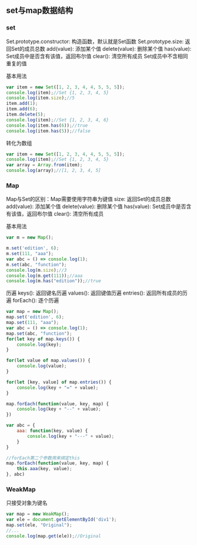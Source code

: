 ## set与map数据结构


### set
Set.prototype.constructor: 构造函数，默认就是Set函数
Set.prototype.size: 返回Set的成员总数
add(value): 添加某个值
delete(value): 删除某个值
has(value): Set成员中是否含有该值，返回布尔值
clear(): 清空所有成员
Set成员中不含相同重复的值

基本用法
```javascript
var item = new Set([1, 2, 3, 4, 4, 5, 5, 5]);
console.log(item);//Set {1, 2, 3, 4, 5}
console.log(item.size);//5
item.add(1);
item.add(6);
item.delete(5);
console.log(item);//Set {1, 2, 3, 4, 6}
console.log(item.has(6));//true
console.log(item.has(5));//false
```

转化为数组
```javascript
var item = new Set([1, 2, 3, 4, 4, 5, 5, 5]);
console.log(item);//Set {1, 2, 3, 4, 5}
var array = Array.from(item);
console.log(array);//[1, 2, 3, 4, 5]
```

### Map
Map与Set的区别：Map需要使用字符串为键值
size: 返回Set的成员总数
add(value): 添加某个值
delete(value): 删除某个值
has(value): Set成员中是否含有该值，返回布尔值
clear(): 清空所有成员

基本用法
```javascript
var m = new Map();

m.set('edition', 6);
m.set(111, "aaa");
var abc = () => console.log(1);
m.set(abc, "function");
console.log(m.size);//3
console.log(m.get(111));//aaa
console.log(m.has("edition"));//true
```

历遍
keys(): 返回键名历遍
values(): 返回键值历遍
entries(): 返回所有成员的历遍
forEach(): 逐个历遍

```javascript
var map = new Map();
map.set('edition', 6);
map.set(111, "aaa");
var abc = () => console.log(1);
map.set(abc, "function");
for(let key of map.keys()) {
	console.log(key);
}

for(let value of map.values()) {
	console.log(value);
}

for(let [key, value] of map.entries()) {
	console.log(key + "=" + value);
}

map.forEach(function(value, key, map) {
	console.log(key + "--" + value);
})

var abc = {
	aaa: function(key, value) {
		console.log(key + "---" + value);
	}
}

//forEach第二个参数用来绑定this
map.forEach(function(value, key, map) {
	this.aaa(key, value);
}, abc)
```

### WeakMap

只接受对象为键名
``` javascript
var map = new WeakMap();
var ele = document.getElementById('div1');
map.set(ele, "Original");
//...
console.log(map.get(ele));//Original
```